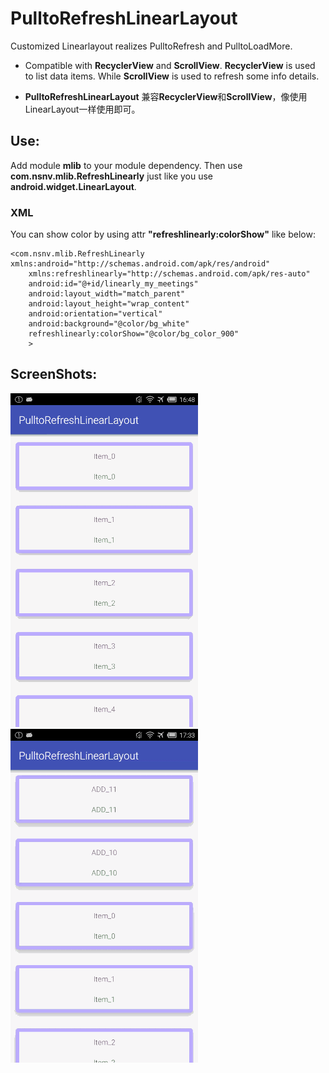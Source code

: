 # PulltoRefreshLinearLayout
Customized Linearlayout realizes PulltoRefresh and PulltoLoadMore. 

* Compatible with **RecyclerView** and **ScrollView**. **RecyclerView** is used to list data items. While **ScrollView** is used to refresh some info details.

* **PulltoRefreshLinearLayout** 兼容**RecyclerView**和**ScrollView**，像使用LinearLayout一样使用即可。


## Use:

Add module **mlib** to your module dependency. Then use **com.nsnv.mlib.RefreshLinearly** just like you use **android.widget.LinearLayout**.

### XML

You can show color by using attr **"refreshlinearly:colorShow"** like below:

```
<com.nsnv.mlib.RefreshLinearly xmlns:android="http://schemas.android.com/apk/res/android"
    xmlns:refreshlinearly="http://schemas.android.com/apk/res-auto"
    android:id="@+id/linearly_my_meetings"
    android:layout_width="match_parent"
    android:layout_height="wrap_content"
    android:orientation="vertical"
    android:background="@color/bg_white"
    refreshlinearly:colorShow="@color/bg_color_900"
    >
```

## ScreenShots:
![image](https://github.com/ccSun/PulltoRefreshLinearLayout/blob/master/screenshots/refresh.gif?raw=true)
![image](https://github.com/ccSun/PulltoRefreshLinearLayout/blob/master/screenshots/loadmore.gif?raw=true)
